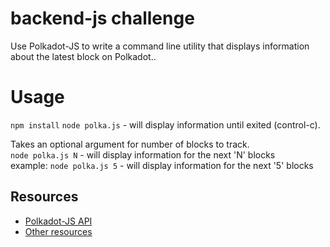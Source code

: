 # backend-js challenge

Use Polkadot-JS to write a command line utility that displays information about the latest block on Polkadot..

# Usage
`npm install` 
`node polka.js` - will display information until exited (control-c).

Takes an optional argument for number of blocks to track.   
`node polka.js N` - will display information for the next 'N' blocks  
example: `node polka.js 5` - will display information for the next '5' blocks

## Resources
- [Polkadot-JS API](https://polkadot.js.org/api/start/)
- [Other resources](https://github.com/Polkadot-Network/hello-world-by-polkadot/blob/main/hello%20world%20resources.md)
